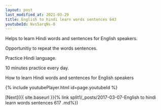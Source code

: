```yaml
---
layout: post
last_modified_at: 2021-03-29
title: English to hindi learn words sentences 643 
youtubeId: Nvs5arqNs-0
---
```

 
 
Helps to learn Hindi words and sentences for English speakers.

Opportunitiy to repeat the words sentences. 

Practice Hindi language. 
 
10 minutes practice every day. 
 
How to learn Hindi words and sentences for English speakers 
 
{% include youtubePlayer.html id=page.youtubeId %}
 
 
[Next]({{ site.baseurl }}{% link  split1/_posts/2017-03-07-English to hindi learn words sentences 617 .md%})
 
